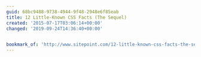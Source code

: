 ```yaml
---
guid: 68bc9488-9738-4944-9f48-2948e6f85eab
title: 12 Little-Known CSS Facts (The Sequel)
created: '2015-07-17T03:06:14+00:00'
changed: '2019-09-24T14:36:40+00:00'


bookmark_of: 'http://www.sitepoint.com/12-little-known-css-facts-the-sequel/'
---
```




